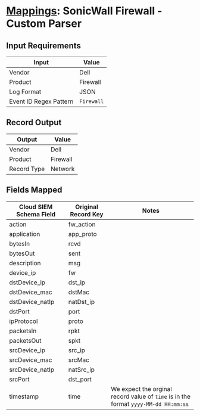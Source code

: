 # [Mappings](README.md): SonicWall Firewall - Custom Parser

## Input Requirements

|Input|Value|
|-----|-----|
|Vendor|Dell|
|Product|Firewall|
|Log Format|JSON|
|Event ID Regex Pattern|`Firewall`|

## Record Output

|Output|Value|
|------|-----|
|Vendor|Dell|
|Product|Firewall|
|Record Type|Network|

## Fields Mapped

|Cloud SIEM Schema Field|Original Record Key|Notes|
|-----------------------|-------------------|-----|
|action|fw_action||
|application|app_proto||
|bytesIn|rcvd||
|bytesOut|sent||
|description|msg||
|device_ip|fw||
|dstDevice_ip|dst_ip||
|dstDevice_mac|dstMac||
|dstDevice_natIp|natDst_ip||
|dstPort|port||
|ipProtocol|proto||
|packetsIn|rpkt||
|packetsOut|spkt||
|srcDevice_ip|src_ip||
|srcDevice_mac|srcMac||
|srcDevice_natIp|natSrc_ip||
|srcPort|dst_port||
|timestamp|time|We expect the orginal record value of `time` is in the format `yyyy-MM-dd HH:mm:ss`|


